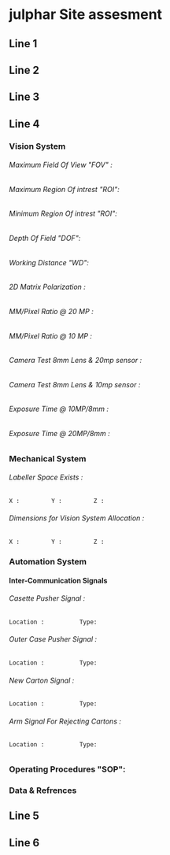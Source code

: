 # julphar Site assesment 

## Line 1


## Line 2


## Line 3 


## Line 4 

### Vision System 

###### Maximum Field Of View "FOV" :

###### Maximum Region Of intrest "ROI":

###### Minimum Region Of intrest "ROI":

###### Depth Of Field "DOF":

###### Working Distance "WD":

###### 2D Matrix Polarization :

###### MM/Pixel Ratio @ 20 MP :

###### MM/Pixel Ratio @ 10 MP :

###### Camera Test 8mm Lens & 20mp sensor :

###### Camera Test 8mm Lens & 10mp sensor :

###### Exposure Time  @ 10MP/8mm :

###### Exposure Time  @ 20MP/8mm :

### Mechanical System 

###### Labeller Space Exists :  
    X :         Y :         Z :         
###### Dimensions for Vision System Allocation  :  
    X :         Y :         Z :      
   
### Automation System 
#### Inter-Communication Signals 
###### Casette Pusher Signal :
    Location :          Type: 
###### Outer Case Pusher Signal :
    Location :          Type:
###### New Carton Signal :
    Location :          Type:
###### Arm Signal For Rejecting Cartons :
    Location :          Type:
###### 

### Operating Procedures "SOP":


### Data & Refrences 


## Line 5


## Line 6 